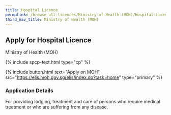 ```yaml
---
title: Hospital Licence
permalink: /browse-all-licences/Ministry-of-Health-(MOH)/Hospital-Licence
third_nav_title: Ministry of Health (MOH)
---
```


## Apply for Hospital Licence

Ministry of Health (MOH)

{% include spcp-text.html type="cp" %}

{% include button.html text="Apply on MOH" src="https://elis.moh.gov.sg/elis/index.do?task=home" type="primary" %}

### Application Details

<p>For providing lodging, treatment and care of persons who require medical treatment or who are suffering from any disease.</p>


